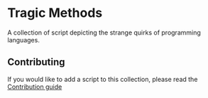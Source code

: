 # Tragic Methods
A collection of script depicting the strange quirks of programming languages.

## Contributing

If you would like to add a script to this collection, please read the [Contribution guide](./CONTRIBUTING.md)
